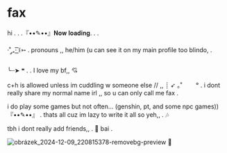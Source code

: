 # fax
 hi  .  .  .『••✎••』𝐍𝐨𝐰 𝐥𝐨𝐚𝐝𝐢𝐧𝐠.                            .                            .        


 


·˚ ༘₊· ͟͟͞͞꒰➳ . pronouns ,, he/him (u can see it on my main profile too blindo, .

╰┈➤ ❝        .      .   I love my bf,, 💘

 c+h is allowed unless im cuddling w someone else // ,, 
┊ ➶ ｡˚ 　　° . i dont really share my normal name irl ,, so u can only call me fax .
  
 i do play some games but not often... (genshin, pt, and some npc games))
 『••✎••』 . thats all cuz im lazy to write it all so yeh,, .   🎶 


 tbh i dont really add friends,,  .  🍂 bai . 



![obrázek_2024-12-09_220815378-removebg-preview](https://github.com/user-attachments/assets/8ef01b86-0d2a-49af-a547-7f7223eb7123)    🧊

